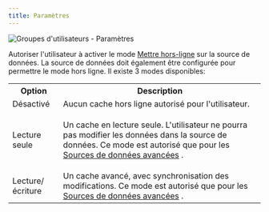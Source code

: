 ```yaml
---
title: Paramètres
---
```

![Groupes d'utilisateurs - Paramètres](/img/fr/server/ServerOp8038.png)  

Autoriser l&apos;utilisateur à activer le mode [Mettre hors-ligne](https://help.remotedesktopmanager.com/fr/datasource_offline.html) sur la source de données. La source de données doit également être configurée pour permettre le mode hors ligne. Il existe 3 modes disponibles:  

<table>
	<tr>
		<th>
Option 
		</th>
		<th>
Description 
		</th>
	</tr>
	<tr>
		<td>
Désactivé 
		</td>
		<td>
Aucun cache hors ligne autorisé pour l&apos;utilisateur. 
		</td>
	</tr>
	<tr>
		<td>
Lecture seule 
		</td>
		<td>
		
Un cache en lecture seule. L&apos;utilisateur ne pourra pas modifier les données dans la source de données. Ce mode est autorisé que pour les [Sources de données avancées](https://help.remotedesktopmanager.com/fr/datasources_advanced.html) . 
		</td>
	</tr>
	<tr>
		<td>
Lecture/écriture 
		</td>
		<td>
Un cache avancé, avec synchronisation des modifications. Ce mode est autorisé que pour les [Sources de données avancées](https://help.remotedesktopmanager.com/fr/datasources_advanced.html) . 
		</td>
	</tr>
</table>



